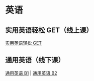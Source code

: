 # 英语

## 实用英语轻松 GET（线上课）

[实用英语轻松 GET](/docs/课程/网课/实用英语轻松GET/第一章测试)

## 通用英语（线下课）

[通用英语 B1](./通用英语B1题库/词汇配对)
| [通用英语 B2](./通用英语B2题库/词汇配对)